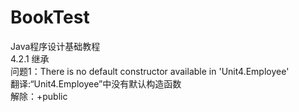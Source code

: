 # BookTest
Java程序设计基础教程<br>
4.2.1 继承<br>
问题1：There is no default constructor available in 'Unit4.Employee'<br>
翻译:“Unit4.Employee”中没有默认构造函数<br>
解除：+public
